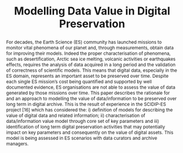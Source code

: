 ---
abstract: 'For decades, the Earth Science (ES) community has launched missions to
  monitor vital phenomena of our planet and, through measurements, obtain data for
  improving their models. Indeed the proper characterisation of phenomena, such as
  desertification, Arctic sea ice melting, volcanic activities or earthquakes effects,
  requires the analysis of data acquired in a long period and the validation of correctness
  of scientific models. This means that digital data, especially in the ES domain,
  represents an important asset to be preserved over time. Despite each single ES
  mission’s cost being quantified and supported by well documented evidence, ES organisations
  are not able to assess the value of data generated by those missions over time.
  This paper describes the rationale for and an approach to modelling the value of
  data/information to be preserved over long term in digital archive. This is the
  result of experience in the SCIDIP-ES project [16] which has considered the: i)
  definition of models for describing the value of digital data and related information;
  ii) characterisation of data/information value model through core set of key parameters
  and iii) identification of long term digital preservation activities that may potentially
  impact on key parameters and consequently on the value of digital assets. This model
  is being assessed in ES scenarios with data curators and archive managers.'
creators:
- Caruso, Giuseppa
- Briguglio, Luigi
- Matthews, Brian
- Tona, Calogera
- Albani, Mirko
date: null
document_url: https://services.phaidra.univie.ac.at/api/object/o:378046/download
grand_parent: iPRES
institutions: []
keywords:
- value of data/information
- value model
- sustainability
- long term data preservation
- earth science (es)
- lisbon
landing_page_url: https://phaidra.univie.ac.at/o:378046
language: eng
layout: publication
license: CC BY-SA 2.0 AT
notes_url: null
parent: iPRES 2013
publication_type: paper
size: 593313
slides_url: null
source_name: iPRES
title: Modelling Data Value in Digital Preservation
year: 2013
---